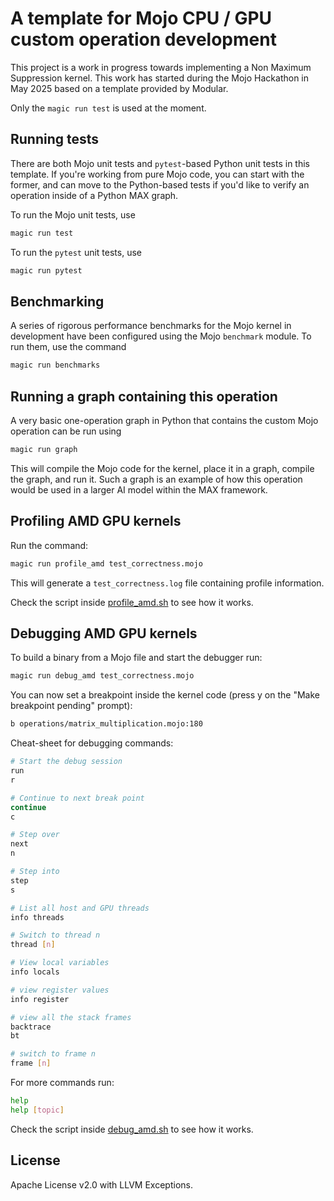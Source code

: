 # A template for Mojo CPU / GPU custom operation development #

This project is a work in progress towards implementing a Non Maximum Suppression kernel. This work
has started during the Mojo Hackathon in May 2025 based on a template provided by Modular.

Only the `magic run test` is used at the moment.

## Running tests ##

There are both Mojo unit tests and `pytest`-based Python unit tests in this
template. If you're working from pure Mojo code, you can start with the former,
and can move to the Python-based tests if you'd like to verify an operation
inside of a Python MAX graph.

To run the Mojo unit tests, use

```sh
magic run test
```

To run the `pytest` unit tests, use

```sh
magic run pytest
```

## Benchmarking ##

A series of rigorous performance benchmarks for the Mojo kernel in development
have been configured using the Mojo `benchmark` module. To run them, use the
command

```sh
magic run benchmarks
```

## Running a graph containing this operation ##

A very basic one-operation graph in Python that contains the custom Mojo
operation can be run using

```sh
magic run graph
```

This will compile the Mojo code for the kernel, place it in a graph, compile
the graph, and run it. Such a graph is an example of how this operation would
be used in a larger AI model within the MAX framework.

## Profiling AMD GPU kernels ##

Run the command:

```sh
magic run profile_amd test_correctness.mojo
```

This will generate a `test_correctness.log` file containing profile information.

Check the script inside [profile_amd.sh](./profile_amd.sh) to see how it works.

## Debugging AMD GPU kernels ##

To build a binary from a Mojo file and start the debugger run:

```sh
magic run debug_amd test_correctness.mojo
```

You can now set a breakpoint inside the kernel code (press y on the "Make
breakpoint pending" prompt):

```sh
b operations/matrix_multiplication.mojo:180
```

Cheat-sheet for debugging commands:

```sh
# Start the debug session
run
r

# Continue to next break point
continue
c

# Step over
next
n

# Step into
step
s

# List all host and GPU threads
info threads

# Switch to thread n
thread [n]

# View local variables
info locals

# view register values
info register

# view all the stack frames
backtrace
bt

# switch to frame n
frame [n]
```

For more commands run:

```sh
help
help [topic]
```

Check the script inside [debug_amd.sh](./debug_amd.sh) to see how it works.

## License ##

Apache License v2.0 with LLVM Exceptions.
